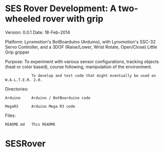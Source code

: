 SES Rover Development: A two-wheeled rover with grip
====================================================

Version:		0.0.1
Date:			18-Feb-2014

Platform:		Lynxmotion's BotBoarduino (Arduino),
					with Lynxmotion's SSC-32 Servo Controller,
					and a 3DOF (Raise/Lower, Wrist Rotate, Open/Close) Little Grip gripper

Purpose:		To experiment with various sensor configurations, tracking objects (heat or
					color based), course following, manipulation of the environment.
					
				To develop and test code that might eventually be used on W.A.L.T.E.R. 2.0.

Directories:

	Arduino		Arduino / BotBoarduino code
	
	MegaR3		Arduino Mega R3 code

Files:

	README.md	This README
# SESRover
